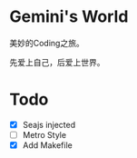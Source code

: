 # Gemini's World

美妙的Coding之旅。

先爱上自己，后爱上世界。

# Todo

- [x] Seajs injected
- [ ] Metro Style
- [x] Add Makefile 